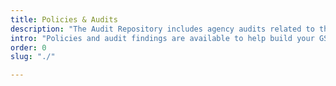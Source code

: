 ```yaml
---
title: Policies & Audits
description: "The Audit Repository includes agency audits related to the GSA SmartPay program."
intro: "Policies and audit findings are available to help build your GSA SmartPay® knowledge and strengthen your charge card program."
order: 0
slug: "./"

---
```

